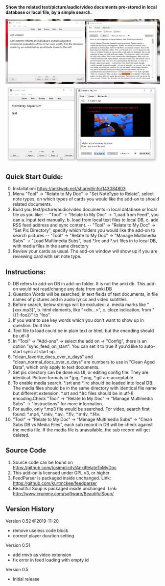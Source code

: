 
**Show the related text/picture/audio/video documents pre-stored in local database or local file, by a simple search.**


![](screenshots/main.png)
![](screenshots/video_example.png)

## Quick Start Guide:
0. Installation: https://ankiweb.net/shared/info/143084803
1. Menu "Tool" -> "Relate to My Doc" -> "Set NoteType to Relate", select note types,  on which types of cards you would like the add-on to should related documents.
2. Build you text/picture/audio/video documents in local database or local file as you like:
    -- "Tool" -> "Relate to My Doc" -> "Load from Feed", you can a. input text manually, b. load from local text files to local DB, c. add RSS feed address and sync content.
    -- "Tool" -> "Relate to My Doc" -> "Set Pic Directory", specify which folders you would like the add-on to search pictures
    -- "Tool" -> "Relate to My Doc" -> "Manage Multimedia Subs" -> "Load Multimedia Subs", load *.lrc and *.srt files in to local DB, with media files in the same directory
3. Review your cards as usual. The add-on window will show up if you are reviewing card with set note type.

## Instructions:

0. DB refers to add-on DB in add-on folder. It is not the anki db. This add-on would not read/change any data from anki DB
1. Question Words will be searched, in text fields of text documents, in file names of pictures and in audio lyrics and video subtitles
2. Before search, below strings will be excluded: a. media marks like "[xxx.mp3]", b. html elements, like "<div...>", c. cloze indication, from "{{1::foo}}" to "foo".
3. If you want to use key words which you don't want to show up in question. Do it like <div style="display:none">foo</div>
4. Text file to load could be in plain text or html, but the encoding should be utf-8
5. In "Tool" -> "Add-ons" -> select the add on -> "Config", there is an option "sync_feed_on_start". You can set it to true if you'd like to auto-start sync at start up.
6. "clean_favorite_docs_over_n_days" and "clean_normal_docs_over_n_days" are numbers to use in "Clean Aged Data", which only apply to text documents.
7. Set pic directory can be done via UI, or editing config file. They are identical. Picture formats in *.jpg, *.png, *.gif are acceptable.
8. To enable media search. *.srt and *.lrc should be loaded into local DB. The media files should be in the same directory with identical file name but different extension. *.srt and *.lrc files should be in utf-8 encoding.Check "Tool" -> "Relate to My Doc" -> "Manage Multimedia Subs" -> "Instructions" for more information.
9. For audio, only *.mp3 file would be searched. For video, search first found: *.mp4, *.mkv, *.avi, *.flv, *.m4v, *.f4v.
10. "Tool" -> "Relate to My Doc" -> "Manage Multimedia Subs" -> "Clean Subs DB vs Media Files", each sub record in DB will be check against the media file. If the media file is unavailable, the sub record will get deleted.

## Source Code

1. Source code can be found on https://github.com/tosimplicity/AnkiRelateToMyDoc
2. This add-on is licensed under GPL v3, or higher
3. FeedParser is packaged inside unchanged. Link: https://github.com/kurtmckee/feedparser
4. Beautiful Soup is packaged inside unchanged. Link: http://www.crummy.com/software/BeautifulSoup/

## Version History

Version 0.52 @2019-11-20
- remove useless code block
- correct player duration setting

Version 0.51
- add rmvb as video extension
- fix error in feed loading with empty id

Version 0.5
- Initial release
